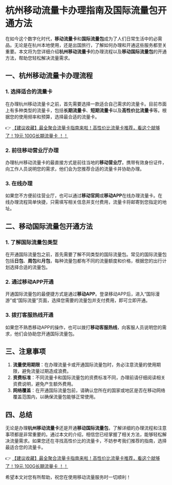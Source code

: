 # 杭州移动流量卡办理指南及国际流量包开通方法

在如今这个数字化时代，**移动流量卡**和**国际流量包**成为了人们日常生活中的必需品。无论是在杭州本地使用，还是出国旅行，了解如何办理和开通这些服务都至关重要。本文将为您详细介绍**杭州移动流量卡**的办理流程以及**移动国际流量包**的开通方法，帮助您轻松解决流量需求。

## 一、杭州移动流量卡办理流程

### 1. 选择适合的流量卡
在办理杭州移动流量卡之前，首先需要选择一款适合自己需求的流量卡。目前市面上有多种类型的流量卡，包括**长期流量卡**、**短期流量卡**以及**高性价比流量卡**等。根据您的使用频率和预算，选择最合适的流量卡。

👉 [【建议收藏】最全聚合流量卡指南来啦！高性价比流量卡推荐，看这个就够了！19元 100G长期流量卡 ！！](https://bit.ly/Liuliangka)

### 2. 前往移动营业厅办理
办理杭州移动流量卡的最直接方式是前往当地的**移动营业厅**。携带有效身份证件，向工作人员说明您的需求，他们会为您推荐合适的流量卡并协助办理。

### 3. 在线办理
如果您不方便前往营业厅，也可以通过**移动官网**或**移动APP**在线办理流量卡。在线办理流程简单快捷，只需填写相关信息并支付费用，流量卡将邮寄到您指定的地址。

## 二、移动国际流量包开通方法

### 1. 了解国际流量包类型
在开通国际流量包之前，首先需要了解不同类型的国际流量包。常见的国际流量包包括**日包**、**周包**和**月包**，每种流量包都有不同的流量额度和价格，根据您的出行计划选择合适的流量包。

### 2. 通过移动APP开通
开通国际流量包的最便捷方式是通过**移动APP**。登录移动APP后，进入“国际漫游”或“国际流量”页面，选择您需要的流量包并支付费用，即可立即开通。

### 3. 拨打客服热线开通
如果您不熟悉移动APP的操作，也可以拨打**移动客服热线**，向客服人员说明您的需求，他们会协助您开通国际流量包。

## 三、注意事项

1. **流量使用期限**：在办理流量卡或开通国际流量包时，务必注意流量的使用期限，避免流量过期造成浪费。
2. **资费标准**：不同流量卡和国际流量包的资费标准不同，办理前请仔细阅读相关资费说明，避免产生额外费用。
3. **网络覆盖**：在开通国际流量包前，请确认您所在的国家或地区是否在移动网络覆盖范围内，以确保流量包能够正常使用。

## 四、总结

无论是办理**杭州移动流量卡**还是开通**移动国际流量包**，了解详细的办理流程和注意事项都是非常重要的。通过本文的介绍，相信您已经掌握了相关方法，能够轻松解决流量需求。如果您还在寻找高性价比的流量卡，不妨参考我们推荐的指南，选择最适合您的流量卡。

👉 [【建议收藏】最全聚合流量卡指南来啦！高性价比流量卡推荐，看这个就够了！19元 100G长期流量卡 ！！](https://bit.ly/Liuliangka)

希望本文对您有所帮助，祝您在使用移动流量服务时一切顺利！